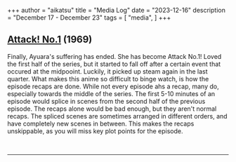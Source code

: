 +++
author = "aikatsu"
title = "Media Log"
date = "2023-12-16"
description = "December 17 - December 23"
tags = [
    "media",
]
+++

## [Attack! No.1](https://anidb.net/anime/757) (1969)
Finally, Ayuara's suffering has ended. She has become Attack No.1! Loved the first half of the series, but it started to fall off after a certain event that occured at the midpooint. Luckily, it picked up steam again in the last quarter. What makes this anime so difficult to binge watch, is how the episode recaps are done. While not every episode ahs a recap, many do, especially towards the middle of the series. The first 5-10 minutes of an episode would splice in scenes from the second half of the previous episode. The recaps alone would be bad enough, but they aren't normal recaps. The spliced scenes are sometimes arranged in different orders, and have completely new scenes in between. This makes the recaps unskippable, as you will miss key plot points for the episode.


<br>

---

<br>







